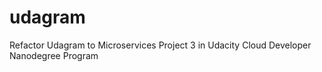 # udagram

Refactor Udagram to Microservices
Project 3 in Udacity Cloud Developer Nanodegree Program
